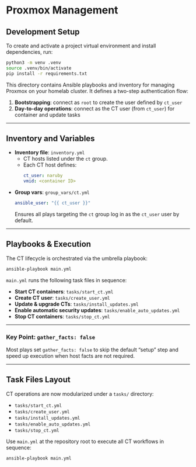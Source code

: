 # Proxmox Management

## Development Setup

To create and activate a project virtual environment and install dependencies, run:

```bash
python3 -m venv .venv
source .venv/bin/activate
pip install -r requirements.txt
```

This directory contains Ansible playbooks and inventory for managing Proxmox on your homelab cluster. It defines a two-step authentication flow:

1. **Bootstrapping**: connect as `root` to create the user defined by `ct_user`
2. **Day-to-day operations**: connect as the CT user (from `ct_user`) for container and update tasks

---

## Inventory and Variables

- **Inventory file**: `inventory.yml`
  - CT hosts listed under the `ct` group.
  - Each CT host defines:
    ```yaml
    ct_user: naruby
    vmid: <container ID>
    ```
- **Group vars**: `group_vars/ct.yml`
  ```yaml
  ansible_user: "{{ ct_user }}"
  ```
  Ensures all plays targeting the `ct` group log in as the `ct_user` user by default.

---

## Playbooks & Execution

The CT lifecycle is orchestrated via the umbrella playbook:

```bash
ansible-playbook main.yml
```

`main.yml` runs the following task files in sequence:

- **Start CT containers**: `tasks/start_ct.yml`
- **Create CT user**: `tasks/create_user.yml`
- **Update & upgrade CTs**: `tasks/install_updates.yml`
- **Enable automatic security updates**: `tasks/enable_auto_updates.yml`
- **Stop CT containers**: `tasks/stop_ct.yml`

---

### Key Point: `gather_facts: false`

Most plays set `gather_facts: false` to skip the default “setup” step and speed up execution when host facts are not required.

---

## Task Files Layout

CT operations are now modularized under a `tasks/` directory:

- `tasks/start_ct.yml`
- `tasks/create_user.yml`
- `tasks/install_updates.yml`
- `tasks/enable_auto_updates.yml`
- `tasks/stop_ct.yml`

Use `main.yml` at the repository root to execute all CT workflows in sequence:

```bash
ansible-playbook main.yml
```

